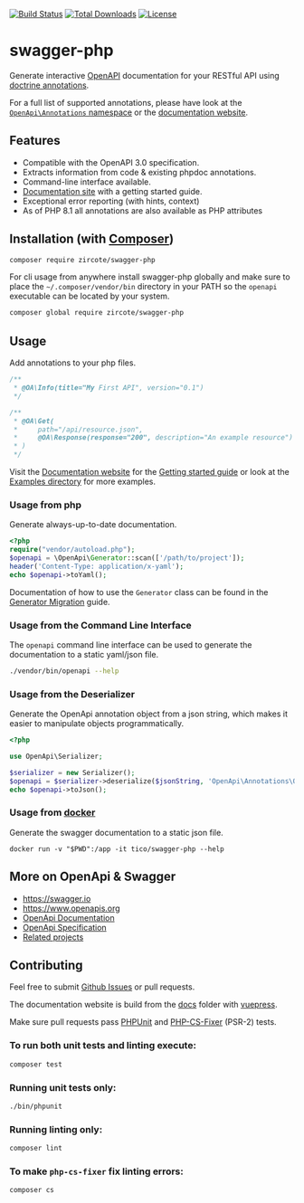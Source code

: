 [![Build Status](https://img.shields.io/github/workflow/status/zircote/swagger-php/build?style=flat-square)](https://github.com/zircote/swagger-php/actions?query=workflow:build)
[![Total Downloads](https://img.shields.io/packagist/dt/zircote/swagger-php.svg?style=flat-square)](https://packagist.org/packages/zircote/swagger-php)
[![License](https://img.shields.io/badge/license-Apache2.0-blue.svg?style=flat-square)](LICENSE-2.0.txt)

# swagger-php

Generate interactive [OpenAPI](https://www.openapis.org) documentation for your RESTful API using [doctrine annotations](https://www.doctrine-project.org/projects/doctrine-annotations/en/latest/index.html).

For a full list of supported annotations, please have look at the [`OpenApi\Annotations` namespace](src/Annotations) or the [documentation website](https://zircote.github.io/swagger-php/Supported-annotations.html).

## Features

- Compatible with the OpenAPI 3.0 specification.
- Extracts information from code & existing phpdoc annotations.
- Command-line interface available.
- [Documentation site](https://zircote.github.io/swagger-php/) with a getting started guide.
- Exceptional error reporting (with hints, context)
- As of PHP 8.1 all annotations are also available as PHP attributes

## Installation (with [Composer](https://getcomposer.org))

```bash
composer require zircote/swagger-php
```

For cli usage from anywhere install swagger-php globally and make sure to place the `~/.composer/vendor/bin` directory in your PATH so the `openapi` executable can be located by your system.

```bash
composer global require zircote/swagger-php
```

## Usage

Add annotations to your php files.

```php
/**
 * @OA\Info(title="My First API", version="0.1")
 */

/**
 * @OA\Get(
 *     path="/api/resource.json",
 *     @OA\Response(response="200", description="An example resource")
 * )
 */
```

Visit the [Documentation website](https://zircote.github.io/swagger-php/) for the [Getting started guide](https://zircote.github.io/swagger-php/Getting-started.html) or look at the [Examples directory](Examples/) for more examples.

### Usage from php

Generate always-up-to-date documentation.

```php
<?php
require("vendor/autoload.php");
$openapi = \OpenApi\Generator::scan(['/path/to/project']);
header('Content-Type: application/x-yaml');
echo $openapi->toYaml();
```
Documentation of how to use the `Generator` class can be found in the [Generator Migration](https://zircote.github.io/swagger-php/Generator-migration.html) guide.

### Usage from the Command Line Interface

The `openapi` command line interface can be used to generate the documentation to a static yaml/json file.

```bash
./vendor/bin/openapi --help
```

### Usage from the Deserializer

Generate the OpenApi annotation object from a json string, which makes it easier to manipulate objects programmatically.

```php
<?php

use OpenApi\Serializer;

$serializer = new Serializer();
$openapi = $serializer->deserialize($jsonString, 'OpenApi\Annotations\OpenApi');
echo $openapi->toJson();
```

### Usage from [docker](https://docker.com)

Generate the swagger documentation to a static json file.

```
docker run -v "$PWD":/app -it tico/swagger-php --help
```

## More on OpenApi & Swagger

- https://swagger.io
- https://www.openapis.org
- [OpenApi Documentation](https://swagger.io/docs/)
- [OpenApi Specification](http://swagger.io/specification/)
- [Related projects](docs/Related-projects.md)

## Contributing

Feel free to submit [Github Issues](https://github.com/zircote/swagger-php/issues)
or pull requests.

The documentation website is build from the [docs](docs/) folder with [vuepress](https://vuepress.vuejs.org).

Make sure pull requests pass [PHPUnit](https://phpunit.de/)
and [PHP-CS-Fixer](https://github.com/FriendsOfPHP/PHP-CS-Fixer) (PSR-2) tests.

### To run both unit tests and linting execute:
```bash
composer test
```

### Running unit tests only:
```bash
./bin/phpunit
```

### Running linting only:
```bash
composer lint
```

### To make `php-cs-fixer` fix linting errors:
```bash
composer cs
```
